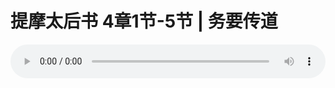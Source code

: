 # 提摩太后书 4章1节-5节 | 务要传道

<audio style="width: 100%;" preload="false" controls controlslist="nodownload"><source src="https://file.simai.life/audio/mp3/2019/191103_002.mp3" type="audio/mpeg">Your browser does not support the audio element.</audio>